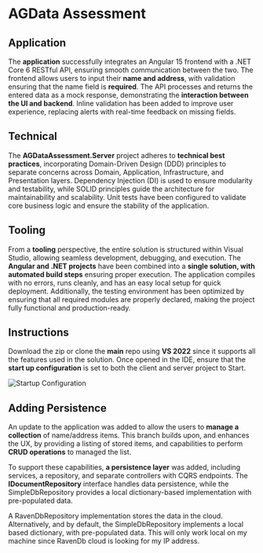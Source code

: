 # AGData Assessment

## Application
The **application** successfully integrates an Angular 15 frontend with a .NET Core 6 RESTful API, ensuring smooth communication between the two. The frontend allows users to input their **name and address**, with validation ensuring that the name field is **required**. The API processes and returns the entered data as a mock response, demonstrating the **interaction between the UI and backend**. Inline validation has been added to improve user experience, replacing alerts with real-time feedback on missing fields.

## Technical
The **AGDataAssessment.Server** project adheres to **technical best practices**, incorporating Domain-Driven Design (DDD) principles to separate concerns across Domain, Application, Infrastructure, and Presentation layers. Dependency Injection (DI) is used to ensure modularity and testability, while SOLID principles guide the architecture for maintainability and scalability. Unit tests have been configured to validate core business logic and ensure the stability of the application.

## Tooling
From a **tooling** perspective, the entire solution is structured within Visual Studio, allowing seamless development, debugging, and execution. The **Angular and .NET projects** have been combined into a **single solution, with automated build steps** ensuring proper execution. The application compiles with no errors, runs cleanly, and has an easy local setup for quick deployment. Additionally, the testing environment has been optimized by ensuring that all required modules are properly declared, making the project fully functional and production-ready.

## Instructions

Download the zip or clone the **main** repo using **VS 2022** since it supports all the features used in the solution. Once opened in the IDE, ensure that the **start up configuration** is set to both the client and server project to Start.

![Startup Configuration](https://github.com/user-attachments/assets/00c877e3-8dd2-4765-aa54-28abfed04703)

## Adding Persistence

An update to the application was added to allow the users to **manage a collection** of name/address items. This branch builds upon, and enhances the UX, by providing a listing of stored items, and capabilities to perform **CRUD operations** to managed the list. 

To support these capabilities, **a persistence layer** was added, including services, a repository, and separate controllers with CQRS endpoints. The **IDocumentRepository** interface handles data persistence, while the SimpleDbRepository provides a local dictionary-based implementation with pre-populated data.

A RavenDbRepository implementation stores the data in the cloud. Alternatively, and by default, the SimpleDbRepository implements a local based dictionary, with pre-populated data. This will only work local on my machine since RavenDb cloud is looking for my IP address.

